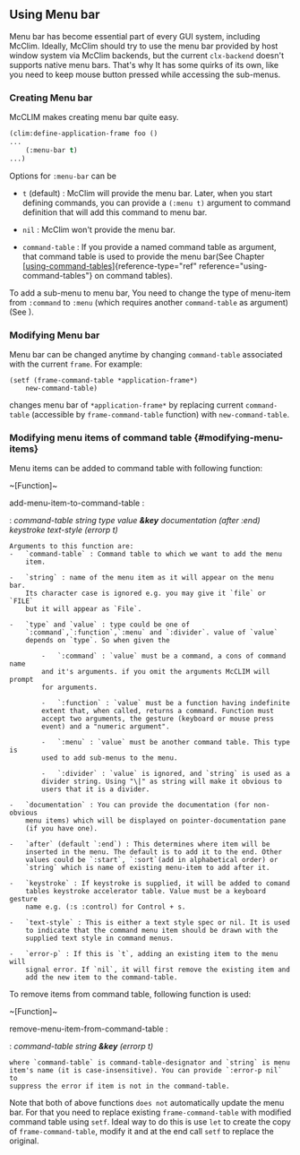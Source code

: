 ## Using Menu bar

Menu bar has become essential part of every GUI system, including
McClim. Ideally, McClim should try to use the menu bar provided by host
window system via McClim backends, but the current `clx-backend` doesn't
supports native menu bars. That's why It has some quirks of its own,
like you need to keep mouse button pressed while accessing the
sub-menus.

### Creating Menu bar

McCLIM makes creating menu bar quite easy.

```commonlisp
(clim:define-application-frame foo ()
...
	(:menu-bar t)
...)
```

Options for `:menu-bar` can be

-   `t` (default) : McClim will provide the menu bar. Later, when you
    start defining commands, you can provide a `(:menu t)` argument to
    command definition that will add this command to menu bar.

-   `nil` : McClim won't provide the menu bar.

-   `command-table` : If you provide a named command table as argument,
    that command table is used to provide the menu bar(See Chapter
    [\[using-command-tables\]](#using-command-tables){reference-type="ref"
    reference="using-command-tables"} on command tables).

To add a sub-menu to menu bar, You need to change the type of menu-item
from `:command` to `:menu` (which requires another `command-table` as
argument) (See ).

### Modifying Menu bar

Menu bar can be changed anytime by changing `command-table` associated
with the current `frame`. For example:

```common-lisp
(setf (frame-command-table *application-frame*) 
	new-command-table)
```

changes menu bar of `*application-frame*` by replacing current
`command-table` (accessible by `frame-command-table` function) with
`new-command-table`.

### Modifying menu items of command table {#modifying-menu-items}

Menu items can be added to command table with following function:

~[Function]~

add-menu-item-to-command-table :

:   *command-table string type value **&key** documentation 
	(after :end) keystroke text-style (errorp t)*

	Arguments to this function are:
	-   `command-table` : Command table to which we want to add the menu
		item.

	-   `string` : name of the menu item as it will appear on the menu bar.
		Its character case is ignored e.g. you may give it `file` or `FILE`
		but it will appear as `File`.

	-   `type` and `value` : type could be one of
		`:command`,`:function`,`:menu` and `:divider`. value of `value`
		depends on `type`. So when given the

			-   `:command` : `value` must be a command, a cons of command name
			and it's arguments. if you omit the arguments McCLIM will prompt
			for arguments.

			-   `:function` : `value` must be a function having indefinite
			extent that, when called, returns a command. Function must
			accept two arguments, the gesture (keyboard or mouse press
			event) and a "numeric argument".

			-   `:menu` : `value` must be another command table. This type is
			used to add sub-menus to the menu.

			-   `:divider` : `value` is ignored, and `string` is used as a
			divider string. Using "\|" as string will make it obvious to
			users that it is a divider.

	-   `documentation` : You can provide the documentation (for non-obvious
		menu items) which will be displayed on pointer-documentation pane
		(if you have one).

	-   `after` (default `:end`) : This determines where item will be
		inserted in the menu. The default is to add it to the end. Other
		values could be `:start`, `:sort`(add in alphabetical order) or
		`string` which is name of existing menu-item to add after it.

	-   `keystroke` : If keystroke is supplied, it will be added to comand
		tables keystroke accelerator table. Value must be a keyboard gesture
		name e.g. (:s :control) for Control + s.

	-   `text-style` : This is either a text style spec or nil. It is used
		to indicate that the command menu item should be drawn with the
		supplied text style in command menus.

	-   `error-p` : If this is `t`, adding an existing item to the menu will
		signal error. If `nil`, it will first remove the existing item and
		add the new item to the command-table.

To remove items from command table, following function is used:

~[Function]~

remove-menu-item-from-command-table :

:   *command-table string **&key** (errorp t)*

	where `command-table` is command-table-designator and `string` is menu
	item's name (it is case-insensitive). You can provide `:error-p nil` to
	suppress the error if item is not in the command-table.

Note that both of above functions `does not` automatically update the
menu bar. For that you need to replace existing `frame-command-table`
with modified command table using `setf`. Ideal way to do this is use
`let` to create the copy of `frame-command-table`, modify it and at the
end call `setf` to replace the original.
